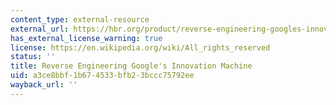 ```yaml
---
content_type: external-resource
external_url: https://hbr.org/product/reverse-engineering-googles-innovation-machine/R0804C-PDF-ENG
has_external_license_warning: true
license: https://en.wikipedia.org/wiki/All_rights_reserved
status: ''
title: Reverse Engineering Google's Innovation Machine
uid: a3ce8bbf-1b67-4533-bfb2-3bccc75792ee
wayback_url: ''
---
```

